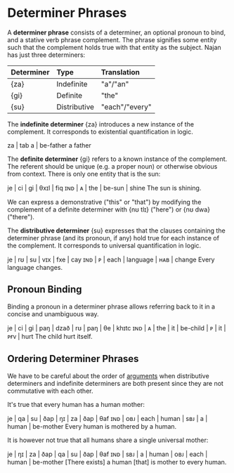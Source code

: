 # Determiner Phrases

A **determiner phrase** consists of a determiner, an optional pronoun to bind,
and a stative verb phrase complement. The phrase signifies some entity such that
the complement holds true with that entity as the subject. Najan has just three
determiners:

| Determiner | Type         | Translation    |
| :--------- | :----------- | :------------- |
| {za}       | Indefinite   | "a"/"an"       |
| {gi}       | Definite     | "the"          |
| {su}       | Distributive | "each"/"every" |

The **indefinite determiner** {za} introduces a new instance of the complement.
It corresponds to existential quantification in logic.

<gloss>
za | tab
a  | be-father
a father
</gloss>

The **definite determiner** {gi} refers to a known instance of the complement.
The referent should be unique (e.g. a proper noun) or otherwise obvious from
context. There is only one entity that is the sun:

<gloss>
je  | ci | gi  | θxɪl   | fiq
ɪɴᴅ | ᴀ  | the | be-sun | shine
The sun is shining.
</gloss>

We can express a demonstrative ("this" or "that") by modifying the complement of
a definite determiner with {nʊ tlɪ} ("here") or {nʊ dwa} ("there").

The **distributive determiner** {su} expresses that the clauses containing the
determiner phrase (and its pronoun, if any) hold true for each instance of the
complement. It corresponds to universal quantification in logic.

<gloss>
je  | rʊ | su   | vɪx      | fxe | cay
ɪɴᴅ | ᴘ  | each | language | ʜᴀʙ | change
Every language changes.
</gloss>

## Pronoun Binding

Binding a pronoun in a determiner phrase allows referring back to it in a
concise and unambiguous way.

<gloss>
je  | ci | gi  | paŋ | dzað     | rʊ | paŋ | θe  | khɪtc
ɪɴᴅ | ᴀ  | the | it  | be-child | ᴘ  | it  | ᴘғᴠ | hurt
The child hurt itself.
</gloss>

## Ordering Determiner Phrases

We have to be careful about the order of [arguments](./arguments.md) when
distributive determiners and indefinite determiners are both present since they
are not commutative with each other.

It's true that every human has a human mother:

<gloss>
je  | qa  | su   | ðap   | ŋɪ  | za | ðap   | θaf
ɪɴᴅ | ᴏʙᴊ | each | human | sʙᴊ | a  | human | be-mother
Every human is mothered by a human.
</gloss>

It is however not true that all humans share a single universal mother:

<gloss>
je  | ŋɪ  | za | ðap   | qa  | su   | ðap   | θaf
ɪɴᴅ | sʙᴊ | a  | human | ᴏʙᴊ | each | human | be-mother
[There exists] a human [that] is mother to every human.
</gloss>
